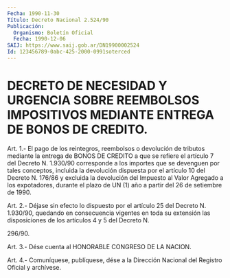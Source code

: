 ```yaml
---
Fecha: 1990-11-30
Título: Decreto Nacional 2.524/90
Publicación:
  Organismo: Boletín Oficial
  Fecha: 1990-12-06
SAIJ: https://www.saij.gob.ar/DN19900002524
Id: 123456789-0abc-425-2000-0991soterced
---
```

# DECRETO DE NECESIDAD Y URGENCIA SOBRE REEMBOLSOS IMPOSITIVOS MEDIANTE ENTREGA DE BONOS DE CREDITO.

<a id="1"></a>
Art. 1.- El pago de los reintegros, reembolsos o devolución de tributos  mediante  la entrega de BONOS DE CREDITO a que se refiere el artículo 7 del Decreto  N.  1.930/90  corresponde a los importes que  se  devenguen  por  tales  conceptos, incluida  la  devolución dispuesta por el artículo 10 del  Decreto  N.  176/86 y excluida la devolución  del  Impuesto  al  Valor  Agregado  a los  expotadores, durante  el  plazo  de UN (1) año a partir del 26 de  setiembre  de 1990.

<a id="2"></a>
Art. 2.- Déjase sin efecto lo dispuesto por el artículo 25 del Decreto  N.  1.930/90, quedando en consecuencia vigentes en toda su extensión las  disposiciones  de los artículos 4 y 5 del Decreto N.

296/90.

<a id="3"></a>
Art.  3.-  Dése  cuenta  al  HONORABLE  CONGRESO DE LA NACION.

<a id="4"></a>
Art. 4.- Comuníquese, publíquese, dése a la Dirección Nacional del Registro Oficial y archívese.